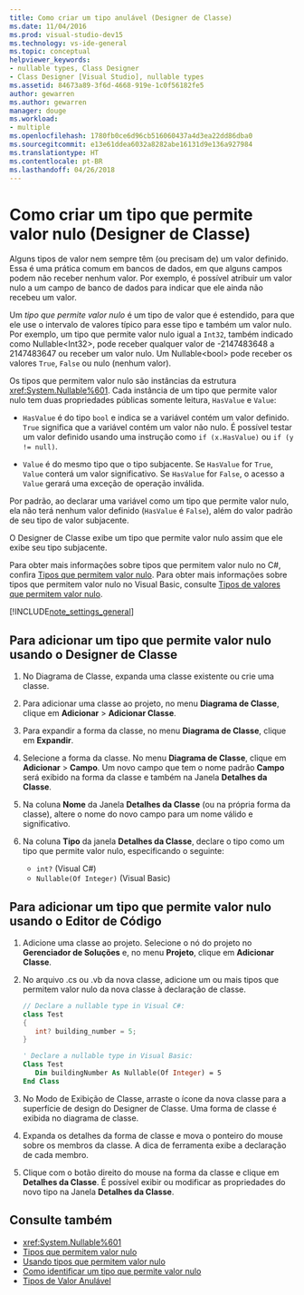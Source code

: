 ```yaml
---
title: Como criar um tipo anulável (Designer de Classe)
ms.date: 11/04/2016
ms.prod: visual-studio-dev15
ms.technology: vs-ide-general
ms.topic: conceptual
helpviewer_keywords:
- nullable types, Class Designer
- Class Designer [Visual Studio], nullable types
ms.assetid: 84673a89-3f6d-4668-919e-1c0f56182fe5
author: gewarren
ms.author: gewarren
manager: douge
ms.workload:
- multiple
ms.openlocfilehash: 1780fb0ce6d96cb516060437a4d3ea22dd86dba0
ms.sourcegitcommit: e13e61ddea6032a8282abe16131d9e136a927984
ms.translationtype: HT
ms.contentlocale: pt-BR
ms.lasthandoff: 04/26/2018
---
```

# <a name="how-to-create-a-nullable-type-class-designer"></a>Como criar um tipo que permite valor nulo (Designer de Classe)

Alguns tipos de valor nem sempre têm (ou precisam de) um valor definido. Essa é uma prática comum em bancos de dados, em que alguns campos podem não receber nenhum valor. Por exemplo, é possível atribuir um valor nulo a um campo de banco de dados para indicar que ele ainda não recebeu um valor.

Um *tipo que permite valor nulo* é um tipo de valor que é estendido, para que ele use o intervalo de valores típico para esse tipo e também um valor nulo. Por exemplo, um tipo que permite valor nulo igual a `Int32`, também indicado como Nullable\<Int32>, pode receber qualquer valor de -2147483648 a 2147483647 ou receber um valor nulo. Um Nullable\<bool> pode receber os valores `True`, `False` ou nulo (nenhum valor).

Os tipos que permitem valor nulo são instâncias da estrutura <xref:System.Nullable%601>. Cada instância de um tipo que permite valor nulo tem duas propriedades públicas somente leitura, `HasValue` e `Value`:

-   `HasValue` é do tipo `bool` e indica se a variável contém um valor definido. `True` significa que a variável contém um valor não nulo. É possível testar um valor definido usando uma instrução como `if (x.HasValue)` ou `if (y != null)`.

-   `Value` é do mesmo tipo que o tipo subjacente. Se `HasValue` for `True`, `Value` conterá um valor significativo. Se `HasValue` for `False`, o acesso a `Value` gerará uma exceção de operação inválida.

Por padrão, ao declarar uma variável como um tipo que permite valor nulo, ela não terá nenhum valor definido (`HasValue` é `False`), além do valor padrão de seu tipo de valor subjacente.

O Designer de Classe exibe um tipo que permite valor nulo assim que ele exibe seu tipo subjacente.

Para obter mais informações sobre tipos que permitem valor nulo no C#, confira [Tipos que permitem valor nulo](/dotnet/csharp/programming-guide/nullable-types/index). Para obter mais informações sobre tipos que permitem valor nulo no Visual Basic, consulte [Tipos de valores que permitem valor nulo](/dotnet/visual-basic/programming-guide/language-features/data-types/nullable-value-types).

[!INCLUDE[note_settings_general](../../data-tools/includes/note_settings_general_md.md)]

## <a name="to-add-a-nullable-type-by-using-the-class-designer"></a>Para adicionar um tipo que permite valor nulo usando o Designer de Classe

1.  No Diagrama de Classe, expanda uma classe existente ou crie uma classe.

2.  Para adicionar uma classe ao projeto, no menu **Diagrama de Classe**, clique em **Adicionar** > **Adicionar Classe**.

3.  Para expandir a forma da classe, no menu **Diagrama de Classe**, clique em **Expandir**.

4.  Selecione a forma da classe. No menu **Diagrama de Classe**, clique em **Adicionar** > **Campo**. Um novo campo que tem o nome padrão **Campo** será exibido na forma da classe e também na Janela **Detalhes da Classe**.

5.  Na coluna **Nome** da Janela **Detalhes da Classe** (ou na própria forma da classe), altere o nome do novo campo para um nome válido e significativo.

6.  Na coluna **Tipo** da janela **Detalhes da Classe**, declare o tipo como um tipo que permite valor nulo, especificando o seguinte:

    - `int?` (Visual C#)
    - `Nullable(Of Integer)` (Visual Basic)

## <a name="to-add-a-nullable-type-by-using-the-code-editor"></a>Para adicionar um tipo que permite valor nulo usando o Editor de Código

1.  Adicione uma classe ao projeto. Selecione o nó do projeto no **Gerenciador de Soluções** e, no menu **Projeto**, clique em **Adicionar Classe**.

2.  No arquivo .cs ou .vb da nova classe, adicione um ou mais tipos que permitem valor nulo da nova classe à declaração de classe.

    ```csharp
    // Declare a nullable type in Visual C#:
    class Test
    {
       int? building_number = 5;
    }
    ```

    ```vb
    ' Declare a nullable type in Visual Basic:
    Class Test
       Dim buildingNumber As Nullable(Of Integer) = 5
    End Class
    ```

3.  No Modo de Exibição de Classe, arraste o ícone da nova classe para a superfície de design do Designer de Classe. Uma forma de classe é exibida no diagrama de classe.

4.  Expanda os detalhes da forma de classe e mova o ponteiro do mouse sobre os membros da classe. A dica de ferramenta exibe a declaração de cada membro.

5.  Clique com o botão direito do mouse na forma da classe e clique em **Detalhes da Classe**. É possível exibir ou modificar as propriedades do novo tipo na Janela **Detalhes da Classe**.

## <a name="see-also"></a>Consulte também

- <xref:System.Nullable%601>
- [Tipos que permitem valor nulo](/dotnet/csharp/programming-guide/nullable-types/index)
- [Usando tipos que permitem valor nulo](/dotnet/csharp/programming-guide/nullable-types/using-nullable-types)
- [Como identificar um tipo que permite valor nulo](/dotnet/csharp/programming-guide/nullable-types/how-to-identify-a-nullable-type)
- [Tipos de Valor Anulável](/dotnet/visual-basic/programming-guide/language-features/data-types/nullable-value-types)
